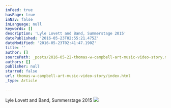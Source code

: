 ```yaml
---
inFeed: true
hasPage: true
inNav: false
inLanguage: null
keywords: []
description: 'Lyle Lovett and Band, Summerstage 2015'
datePublished: '2016-05-23T02:55:21.475Z'
dateModified: '2016-05-23T02:41:47.190Z'
title: ''
author: []
sourcePath: _posts/2016-05-22-thomas-w-campbell-art-music-video-story.md
authors: []
publisher: null
starred: false
url: thomas-w-campbell-art-music-video-story/index.html
_type: Article

---
```

Lyle Lovett and Band, Summerstage 2015
![](https://the-grid-user-content.s3-us-west-2.amazonaws.com/e8a23428-93ed-453e-a627-92f4d6ecb776.jpg)
